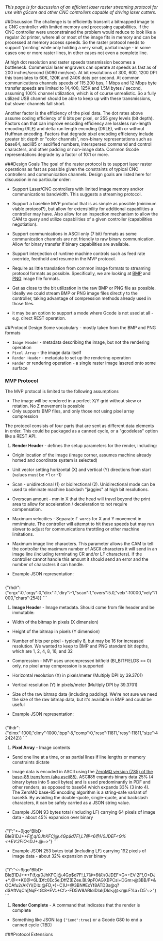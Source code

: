 _This page is for discussion of an efficient laser raster streaming protocol for use with g2core and other CNC controllers capable of driving laser cutters._

##Discussion
The challenge is to efficiently transmit a bitmapped image to a CNC controller with limited memory and processing capabilities. If the CNC controller were unconstrained the problem would reduce to look like a regular 2d printer, where all or most of the image fits in memory and can be processed at memory access speeds. So the raster protocol needs to support 'printing' while only holding a very small, partial image - in some cases one or more raster lines, in other cases not even a complete line.

At high dot resolution and raster speeds transmission becomes a bottleneck. Commercial laser engravers can operate at speeds as fast as of 200 inches/second (5080 mm/sec). At bit resolutions of 300, 600, 1200 DPI this translates to 60K, 120K and 240K dots per second. At common communications channels speeds of 115.200 bps, 1 Mbps and 12 Mbps byte transfer speeds are limited to 14,400, 125K and 1.5M bytes / second, assuming 100% channel utilization, which is of course unrealistic. So a fully utilized USB channel should be able to keep up with these transmissions, but slower channels fall short.

Another factor is the efficiency of the pixel data. The dot rates above assume coding efficiency of 8 bits per pixel, or 255 grey levels (bit depth). Factors can that can improve encoding efficiency are lossless run-length encoding (RLE) and delta run length encoding (DRLE), with or without Huffman encoding. Factors that degrade pixel encoding efficiency include greater bit depth or "color channels", non-binary representations such as base64, ascii85 or asciified numbers, interspersed command and control characters, and other padding or non-image data. Common Gcode representations degrade by a factor of 10:1 or more. 

###Design Goals
The goal of the raster protocol is to support laser raster operations as fast as possible given the constraints of typical CNC controllers and communication channels. Design goals are listed here for discussion in no particular order:

- Support Laser/CNC controllers with limited image memory and/or communications bandwidth. This suggests a streaming protocol.

- Support a baseline MVP protocol that is as simple as possible (minimum viable protocol?), but allow for extensibility for additional capabilities a controller may have. Also allow for an inspection mechanism to allow the CAM to query and utilize capabilities of a given controller (capabilities negotiation).

- Support communications in ASCII only (7 bit) formats as some communication channels are not friendly to raw binary communication. Allow for binary transfer if binary capabilities are available.

- Support interjection of runtime machine controls such as feed rate override, feedhold and resume in the MVP protocol.

- Require as little translation from common image formats to streaming protocol formats as possible. Specifically, we are looking at [BMP](https://en.wikipedia.org/wiki/BMP_file_format) and [PNG](https://en.wikipedia.org/wiki/Portable_Network_Graphics) image file formats.

- Get as close to the bit utilization in the raw BMP or PNG file as possible. Ideally we could stream BMP or PNG image files directly to the controller, taking advantage of compression methods already used in those files.

- it may be an option to support a mode where Gcode is not used at all - e.g. direct REST operation.

##Protocol Design
Some vocabulary - mostly taken from the BMP and PNG formats

- `Image Header` - metadata describing the image, but not the rendering operation
- `Pixel Array` - the image data itself
- `Render Header` - metadata to set up the rendering operation
- `Render` or rendering operation - a single raster image lasered onto some surface

### MVP Protocol
The MVP protocol is limited to the following assumptions

- The image will be rendered in a perfect X/Y grid without skew or rotation. No Z movement is possible
- Only supports BMP files, and only those not using pixel array compression

The protocol consists of four parts that are sent as different data elements in order. This could be packaged as a canned cycle, or a "gcodeless" option like a REST API.

1. **Render Header** - defines the setup parameters for the render, including:

  - Origin location of the image (image corner, assumes machine already homed and coordinate system is selected)

  - Unit vector setting horizontal (X) and vertical (Y) directions from start (values must be +1 or -1)

  - Scan - unidirectional (1) or bidirectional (2). Unidirectional mode can be used to eliminate machine backlash "jaggies" at high bit resolutions.

  - Overscan amount - mm in X that the head will travel beyond the print area to allow for acceleration / deceleration to not require compensation.

  - Maximum velocities - Separate `F words` for X and Y movement in mm/minute. The controller will attempt to hit these speeds but may run slower to adjust for communications throttling or other machine limitations.

  - Maximum image line characters. This parameter allows the CAM to tell the controller the maximum number of ASCII characters it will send in an image line (including terminating CR and/or LF characters). If the controller cannot handle this amount it should send an error and the number of characters it can handle.

  - Example JSON representation:
    ```json
{"rhdr":{"orgx":0,"orgy":0,"dirx":1,"diry":-1,"scan":1,"overs":5.0,"velx":10000,"vely":1000,"chars":254}}
    ```

1. **Image Header** - Image metadata. Should come from file header and be immutable:

  - Width of the bitmap in pixels (X dimension)

  - Height of the bitmap in pixels (Y dimension)

  - Number of bits per pixel - typically 8, but may be 16 for increased resolution. We wanted to keep to BMP and PNG standard bit depths, which are 1, 2, 4, 8, 16, and 32 

  - Compression - MVP uses uncompressed bitfield (BI_BITFIELDS == 0) only, no pixel array compression is supported 

  - Horizontal resolution (X) in pixels/meter (Multiply DPI by 39.3701)

  - Vertical resolution (Y) in pixels/meter (Multiply DPI by 39.3701)

  - Size of the raw bitmap data (including padding). We're not sure we need the size of the raw bitmap data, but it's available in BMP and could be useful

  - Example JSON representation:
    ```json
{"ihdr":{"dimx":1000,"dimy":1000,"bpp":8,"comp":0,"resx":11811,"resy":11811,"size":424242}}
    ```

1. **Pixel Array** - Image contents

  - Send one line at a time, or as partial lines if line lengths or memory constraints dictate

  - Image data is encoded in ASCII using the [ZeroMQ version (Z85) of the base-85 transform (aka ascii85)](https://en.wikipedia.org/wiki/Ascii85). ASCII85 expands binary data 25% (4 binary bytes into 5 ascii bytes) and is used predominantly in PDF and other renders, as opposed to base64 which expands 33% (3 into 4). The ZeroMQ base-85 encoding algorithm is a string-safe variant of base85. By avoiding the double-quote, single-quote, and backslash characters, it can be safely carried as a JSON string value.

  - Example JSON 93 bytes total (including LF) carrying 64 pixels of image data - about 45% expansion over binary
    ```json
{"i":"<~9jqo^BlbD-BleB1DJ+*+F(f,q/0JhKF<GL>Cj@.4Gp$d7F!,L7@<6@)/0JDEF<G%<+EV:2F!O<DJ+*.@~>"}
    ```

  - Example JSON 253 bytes total (including LF) carrying 192 pixels of image data - about 32% expansion over binary
    ```json
{"i":"<~9jqo^BlbD-BleB1DJ+*+F(f,q/0JhKF<GL>Cj@.4Gp$d7F!,L7@<6@)/0JDEF<G<+EV:2F!,O<DJ+*.@<*K0@<6L(Dfc0Ec5e;DffZ(EZee.Bl.9pF0AGXBPCsi+DGm>@3BB/F*&OCAfu2/AKYi(DIb:@FD,*)+C]U=@3BN#EcYf8ATD3s@q?d$AftVqCh[NqF<G:8+EV:.+Cf>-FD5W8ARlolDIal(DId<j@<r@:F%a+D5'~>"}
    ```

1. **Render Complete** - A command that indicates that the render is complete
  - Something like JSON tag `{"iend":true}` or a Gcode G80 to end a canned cycle (TBD)
 
###Protocol Extensions

